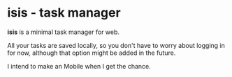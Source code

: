 # isis - task manager

**isis** is a minimal task manager for web.

All your tasks are saved locally, so you don't have to worry about logging in for now, although that option might be added in the future.

I intend to make an Mobile when I get the chance.
